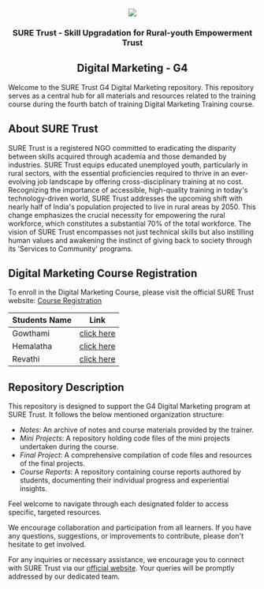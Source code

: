 <!-- PROJECT LOGO -->
<br />

<div align="center">
   <img src='https://user-images.githubusercontent.com/73131499/166115643-d3187f47-d38f-41b2-ae42-5ecbbc60de14.png' />


<h3 align="center">SURE Trust - Skill Upgradation for Rural-youth Empowerment Trust</h3>
  <h2>  Digital Marketing - G4 </h2>
</div>

Welcome to the SURE Trust G4 Digital Marketing repository. This repository serves as a central hub for all materials and resources related to the training course during the fourth batch of training Digital Marketing Training course.

## About SURE Trust

SURE Trust is a registered NGO committed to eradicating the disparity between skills acquired through academia and those demanded by industries. SURE Trust equips educated unemployed youth, particularly in rural sectors, with the essential proficiencies required to thrive in an ever-evolving job landscape by offering cross-disciplinary training at no cost. Recognizing the importance of accessible, high-quality training in today's technology-driven world, SURE Trust addresses the upcoming shift with nearly half of India's population projected to live in rural areas by 2050. This change emphasizes the crucial necessity for empowering the rural workforce, which constitutes a substantial 70% of the total workforce. The vision of SURE Trust encompasses not just technical skills but also instilling human values and awakening the instinct of giving back to society through its 'Services to Community' programs. 

## Digital Marketing Course Registration

To enroll in the Digital Marketing Course, please visit the official SURE Trust website: [Course Registration](https://suretrustforruralyouth.com/courses/54)


|Students Name|Link|
|-------------|----|
|Gowthami|[click here](https://github.com/sure-trust/G4_DM/blob/main/Course%20Reports/Gowthami.md)|
|Hemalatha|[click here](https://github.com/sure-trust/G4_DM/blob/main/Course%20Reports/Hemalatha.md)|
|Revathi|[click here](https://github.com/sure-trust/G4_DM/blob/main/Course%20Reports/Revathi.md)|

## Repository Description

This repository is designed to support the G4 Digital Marketing program at SURE Trust. It follows the below mentioned organization structure:

- *Notes*: An archive of  notes and course materials provided by the trainer.
- *Mini Projects*: A repository holding code files of the mini projects undertaken during the course.
- *Final Project*: A comprehensive compilation of code files and resources of the final projects.
- *Course Reports*: A repository containing course reports authored by students, documenting their individual progress and experiential insights.

Feel welcome to navigate through each designated folder to access specific, targeted resources. 

We encourage collaboration and participation from all learners. If you have any questions, suggestions, or improvements to contribute, please don't hesitate to get involved.

For any inquiries or necessary assistance, we encourage you to connect with SURE Trust via our [official website](https://suretrustforruralyouth.com/). Your queries will be promptly addressed by our dedicated team.
